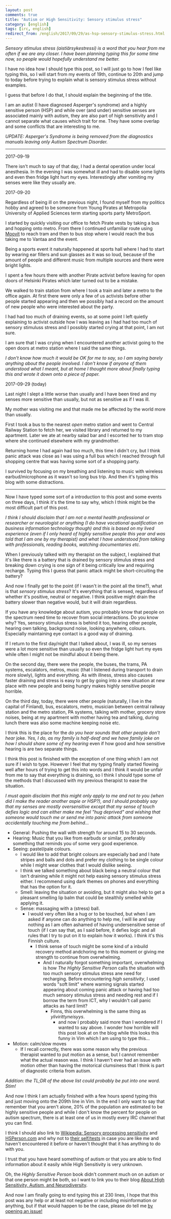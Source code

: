 ```yaml
---
layout: post
comments: true
title: "Autism or High Sensitivity: Sensory stimulus stress"
category: [english]
tags: [irc, english]
redirect_from: /english/2017/09/29/as-hsp-sensory-stimulus-stress.html
---
```


_Sensory stimulus stress (aistiärsykestressi) is a word that you hear from
me often if we are any closer. I have been planning typing this for some
time now, so people would hopefully understand me better._

I have no idea how I should type this post, so I will just go to how I feel
like typing this, so I will start from my events of 19th, continue to 20th
and jump to today before trying to explain what is sensory stimulus stress
without examples.

I guess that before I do that, I should explain the beginning of the title.

I am an autist (I have diagnosed Asperger's syndrome) and a highly
sensitive person (HSP) and while over (and under) sensitive senses are
associated mainly with autism, they are also part of high sensitivity
and I cannot separate what causes which trait for me. They have some
overlap and some conflicts that are interesting to me.

_UPDATE: Asperger's Syndrome is being removed from the diagnostics manuals
leaving only Autism Spectrum Disorder._

---

2017-09-19

There isn't much to say of that day, I had a dental operation under local
anesthesia. In the evening I was somewhat ill and had to disable some
lights and even then fridge light hurt my eyes. Interestingly after
vomiting my senses were like they usually are.

2017-09-20

Regardless of being ill on the previous night, I found myself from my
politics hobby and agreed to be someone from Young Pirates at Metropolia
University of Applied Sciences term starting sports party MetroSport.

I started by quickly visiting our office to fetch Pirate vests by taking a
bus and hopping onto metro. From there I continued unfamiliar route using
[Moovit] to reach tram and then to bus stop where I would reach the bus
taking me to Vantaa and the event.

[moovit]: https://moovitapp.com/

Being a sports event it naturally happened at sports hall where I had to
start by wearing ear fillers and sun glasses as it was so loud, because
of the amount of people and different music from multiple sources and there
were bright lights.

I spent a few hours there with another Pirate activist before leaving for
open doors of Helsinki Pirates which later turned out to be a mistake.

We walked to train station from where I took a train and later a metro to
the office again. At first there were only a few of us activists before
other people started appearing and then we possibly had a record on the
amount of new people who were interested about the party.

I had had too much of draining events, so at some point I left quietly
explaining to activist outside how I was leaving as I had had too much
of sensory stimuluss stress and I possibly started crying at that point, I
am not sure.

I am sure that I was crying when I encountered another activist going to
the open doors at metro station where I said the same things.

_I don't know how much it would be OK for me to say, so I am saying barely
anything about the people involved. I don't know if anyone of them
understood what I meant, but at home I thought more about finally typing
this and wrote it down onto a piece of paper._

2017-09-29 (today)

Last night I slept a little worse than usually and I have been tired and
my senses more sensitive than usually, but not as sensitive as if I was
ill.

My mother was visiting me and that made me be affected by the world more
than usually.

First I took a bus to the nearest _open_ metro station and went to
Central Railway Station to fetch her, we visited library and returned to
my apartment. Later we ate at nearby salad bar and I escorted her to
tram stop where she continued elsewhere with my grandmother.

Returning home I had again had too much, this time I didn't cry, but I
think panic attack was close as I was using a full bus which I reached
through full shopping centre that was having some sort of a shopping party.

I survived by focusing on my breathing and listening to music with
wireless earbud/microphone as it wasn't so long bus trip. And then it's
typing this blog with some distractions.

---

Now I have typed some sort of a introduction to this post and some events
on three days, I think it's the time to say why, which I think might
be the most difficult part of this post.

_I think I should disclaim that I am not a mental health professional or
researcher or neurologist or anything (I do have vocational qualification
on business information technology though) and this is based on my lived
experience (even if I only heard of highly sensitive people this year and
was told that I am one by my therapist) and what I have understood from
talking with professionals, reading books, watching documentaries etc._

When I previously talked with my therapist on the subject, I explained that
it's like there is a battery that is drained by sensory stimulus stress
and breaking down crying is one sign of it being critically low and
requiring recharge. Typing this I guess that panic attack might be
short-circuiting the battery?

And now I finally get to the point (if I wasn't in the point all the
time?), what is that _sensory stimulus stress_? It's everything that is
sensed, regardless of whether it's positive, neutral or negative. I think
positive might drain the battery slower than negative would, but it will
drain regardless.

If you have any knowledge about autism, you probably know that people on
the spectrum need time to recover from social interactions. Do you know
why? Yes, sensory stimulus stress is behind it too, hearing other people,
hearing own talking, background noise, looking anywhere, colours.
Especially maintaining eye contact is a good way of draining.

If I return to the first day/night that I talked about, I was ill, so my
senses were a lot more sensitive than usually so even the fridge light
hurt my eyes while often I might not be mindful about it being there.

On the second day, there were the people, the buses, the trams, PA systems,
escalators, metros, music (that I listened during transport to drain more
slowly), lights and everything. As with illness, stress also causes faster
draining and stress is easy to get by going into a new situation at new
place with new people and being hungry makes highly sensitive people
horrible.

On the third day, today, there were other people (naturally, I live in the
capital of Finland), bus, escalators, metro, musician between central
railway station and the metro station, PA systems, talking with mother,
grocery store noises, being at my apartment with mother having tea and
talking, during lunch there was also some machine keeping noise etc.

I think this is the place for the _do you hear sounds that other people
don't hear_ joke. _Yes, I do, as my family is half-deaf and we have family
joke on how I should share some of my hearing_ even if how good and how
sensitive hearing is are two separate things.

I think this post is finished with the exception of one thing which I am
not sure if I wish to type. However I feel that my typing finally started
flowing well after hours of trying to get this into words and I think
it would be unfair from me to say that everything is draining, so I think
I should type some of the methods that I discussed with my previous
therapist to ease the situation.

_I must again disclaim that this might only apply to me and not to you
(when did I make the reader another aspie or HSP?), and I should
probably say that my senses are mostly oversensitive except that my
sense of touch defies logic and can either make me feel "hug deprived" and
wishing that someone would touch me or send me into panic attack from
someone accidentally touching me from behind..._

- General: Pushing the wall with strength for around 15 to 30 seconds.
- Hearing: Music that you like from earbuds or similar, preferably
  something that reminds you of some very good experience.
- Seeing: pastel/pale colours.
  - I would like to add that bright colours are especially bad and I hate
    stripes and balls and dots and prefer my clothing to be single colour
    while I might wear clothes that I would dislike seeing.
  - I think we talked something about black being a neutral colour that
    isn't draining while it might not help easing sensory stimulus stress
    either. I recommend using dark themes on phones and everything that
    has the option for it.
  - Smell: leaving the situation or avoiding, but it might also help to
    get a pleasant smelling lip balm that could be stealthily smelled
    while applying it.
  - Sense: massaging with a (stress) ball.
    - I would very often like a hug or to be touched, but when I am
      asked if anyone can do anything to help me, I will lie and say
      nothing as I am often ashamed of having undersensitive sense of
      touch (if I can say that, as I said before, it defies logic and
      all rules that I try to put on it to explain how it works). I
      think it's this Finnish culture.
      - I think sense of touch might be some kind of a inbuild
        recovery method andchoring me to this moment or giving me
        strength to continue from overwhelming.
        - And I naturally forgot something important, overwhelming
          is how _The Highly Sensitive Person_ calls the situation
          with too much sensory stimulus stress ane need for
          recharging. Before encountering _high sensitivity_, I
          used words "soft limit" where warning signals started
          appearing about coming panic attack or having had too
          much sensory stimulus stress and needing rest and if I
          borrow the term from ICT, why I wouldn't call panic
          attacks as hard limit?
          - Finns, this overwhelming is the same thing as
            _ylivirittyneisyys_.
            - and now I probably said more than I wondered if
              I wanted to say above. I wonder how horrible will
              this post look at on the blog while this looks
              this funny in Vim which I am using to type
              this...
- Motion: calm/slow moves
  - If I recall correctly, there was some reason why the previous
    therapist wanted to put motion as a sense, but I cannot remember
    what the actual reason was. I think I haven't ever had an issue
    with motion other than having the motorical clumsiness that I think
    is part of diagnostic criteria from autism.

_Addition: the TL;DR of the above list could probably be put into one word.
Stim!_

And now I think I am actually finished with a few hours spend typing this
and just moving onto the 209th line in Vim. In the end I only want to say
that remember that you aren't alone, 20% of the population are estimated
to be highly sensitive people and while I don't know the percent for
people on autism spectrum, there is at least one of us in mostly every
IRC channel that you can find.

I think I should also link to
[Wikipedia: Sensory processing sensitivity](https://en.wikipedia.org/wiki/Sensory_processing_sensitivity) and [HSPerson.com](https://hsperson.com/) and
why not to [their self/tests](https://www.hsperson.com/test/highly-sensitive-test/)
in case you are like me and haven't encountered it before or haven't
thought that it has anything to do with you.

I trust that you have heard something of autism or that you are able to
find information about it easily while High Sensitivity is very unknown.

Oh, the _Highly Sensitive Person_ book didn't comment much on on autism
or that one person might be both, so I want to link you to their blog
[About High Sensitivity, Autism, and Neurodiversity](https://hsperson.com/about-high-sensitivity-autism-and-neurodiversity/).

And now I am finally going to end typing this at 230 lines, I hope that
this post was any help or at least not negative or including misinformation
or anything, but if that would happen to be the case, please do tell
me [by opening an issue!](https://github.com/mikaela/mikaela.github.io/issues)
